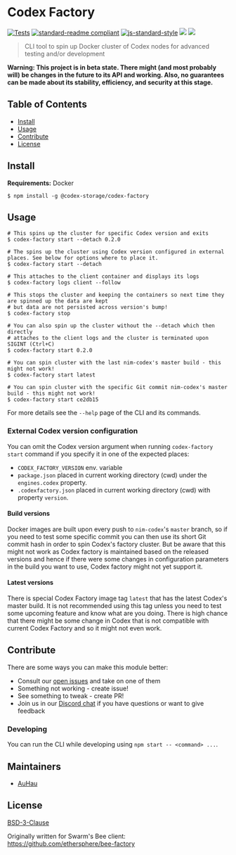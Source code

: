 # Codex Factory

[![Tests](https://github.com/codex-storage/codex-factory/actions/workflows/test.yaml/badge.svg)](https://github.com/codex-storage/codex-factory/actions/workflows/test.yaml)
[![standard-readme compliant](https://img.shields.io/badge/standard--readme-OK-brightgreen.svg?style=flat-square)](https://github.com/RichardLitt/standard-readme)
[![js-standard-style](https://img.shields.io/badge/code%20style-standard-brightgreen.svg?style=flat-square)](https://github.com/feross/standard)
![](https://img.shields.io/badge/npm-%3E%3D10.0.0-orange.svg?style=flat-square)
![](https://img.shields.io/badge/Node.js-%3E%3D18.0.0-orange.svg?style=flat-square)

> CLI tool to spin up Docker cluster of Codex nodes for advanced testing and/or development

**Warning: This project is in beta state. There might (and most probably will) be changes in the future to its API and working. Also, no guarantees can be made about its stability, efficiency, and security at this stage.**

## Table of Contents

- [Install](#install)
- [Usage](#usage)
- [Contribute](#contribute)
- [License](#license)

## Install

**Requirements:** Docker

```shell
$ npm install -g @codex-storage/codex-factory
```

## Usage

```shell
# This spins up the cluster for specific Codex version and exits
$ codex-factory start --detach 0.2.0

# The spins up the cluster using Codex version configured in external places. See below for options where to place it.
$ codex-factory start --detach

# This attaches to the client container and displays its logs
$ codex-factory logs client --follow

# This stops the cluster and keeping the containers so next time they are spinned up the data are kept
# but data are not persisted across version's bump!
$ codex-factory stop

# You can also spin up the cluster without the --detach which then directly
# attaches to the client logs and the cluster is terminated upon SIGINT (Ctrl+C)
$ codex-factory start 0.2.0

# You can spin cluster with the last nim-codex's master build - this might not work!
$ codex-factory start latest

# You can spin cluster with the specific Git commit nim-codex's master build - this might not work!
$ codex-factory start ce2db15
```

For more details see the `--help` page of the CLI and its commands.

### External Codex version configuration

You can omit the Codex version argument when running `codex-factory start` command if you specify it in one of the expected places:

 - `CODEX_FACTORY_VERSION` env. variable
 - `package.json` placed in current working directory (cwd) under the `engines.codex` property.
 - `.codexfactory.json` placed in current working directory (cwd) with property `version`.

#### Build versions

Docker images are built upon every push to `nim-codex`'s `master` branch, so if you need to test some specific commit
you can then use its short Git commit hash in order to spin Codex's factory cluster. But be aware that this might not
work as Codex factory is maintained based on the released versions and hence if there were some changes in configuration
parameters in the build you want to use, Codex factory might not yet support it.

#### Latest versions

There is special Codex Factory image tag `latest` that has the latest Codex's master build.
It is not recommended using this tag unless you need to test some upcoming feature and know what are you doing.
There is high chance that there might be some change in Codex that is not compatible with current Codex Factory and so it might not even work.

## Contribute

There are some ways you can make this module better:

- Consult our [open issues](https://github.com/codex-storage/codex-factory/issues) and take on one of them
- Something not working - create issue!
- See something to tweak - create PR!
- Join us in our [Discord chat](https://discord.gg/codex-storage)  if you have questions or want to give feedback

### Developing

You can run the CLI while developing using `npm start -- <command> ...`.

## Maintainers

- [AuHau](https://github.com/auhau)

## License

[BSD-3-Clause](./LICENSE)

Originally written for Swarm's Bee client: https://github.com/ethersphere/bee-factory
